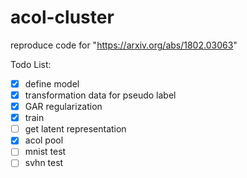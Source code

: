 # acol-cluster
reproduce code for "https://arxiv.org/abs/1802.03063"



Todo List:

- [x] define model
- [x] transformation data for pseudo label
- [x] GAR regularization
- [x] train
- [ ] get latent representation
- [x] acol pool
- [ ] mnist test
- [ ] svhn test